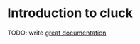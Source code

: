 # Introduction to cluck

TODO: write [great documentation](http://jacobian.org/writing/what-to-write/)
